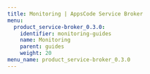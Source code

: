 ```yaml
---
title: Monitoring | AppsCode Service Broker
menu:
  product_service-broker_0.3.0:
    identifier: monitoring-guides
    name: Monitoring
    parent: guides
    weight: 20
menu_name: product_service-broker_0.3.0
---
```

